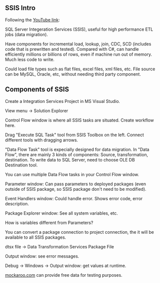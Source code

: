 ## SSIS Intro

Following the [YouTube link](https://www.youtube.com/watch?v=NGzieSedvuM&list=PL_YF--8vjjEVEXMf2hEFn0D5tEJV9kRqi): 


SQL Server Integeration Services (SSIS), useful for high performance ETL jobs (data migration). 

Have components for incremental load, lookup, join, CDC, SCD (includes code that is prewritten and tested). Compared with C#, can handle efficiently millions or billions of rows, even if machine run out of memory. Much less code to write. 

Could load file types such as flat files, excel files, xml files, etc. File source can be MySQL, Oracle, etc, without needing third party component. 

## Components of SSIS

Create a Integration Services Project in MS Visual Studio. 

View menu -> Solution Explorer

Control Flow window is where all SSIS tasks are situated. Create workflow here. 

Drag "Execute SQL Task" tool from SSIS Toolbox on the left. Connect different tools with dragging arrows. 

"Data Flow Task" tool is expecially designed for data migration. In "Data Flow", there are mainly 3 kinds of components: Source, transformation, destination. To write data to SQL Server, need to choose OLE DB Destination tool. 

You can use multiple Data Flow tasks in your Control Flow window. 

Parameter window: Can pass parameters to deployed packages (even outside of SSIS package, so SSIS package don't need to be modified). 

Event Handlers window: Could handle error. Shows error code, error description. 

Package Explorer window: See all system variables, etc. 

How is variables different from Parameters?

You can convert a package connection to project connection, the it will be available to all SSIS packages. 

dtsx file -> Data Transformation Services Package File

Output window: see error messages. 

Debug -> Windows -> Output window: get values at runtime. 

[mockaroo.com](https://mockaroo.com) can provide free data for testing purposes. 




